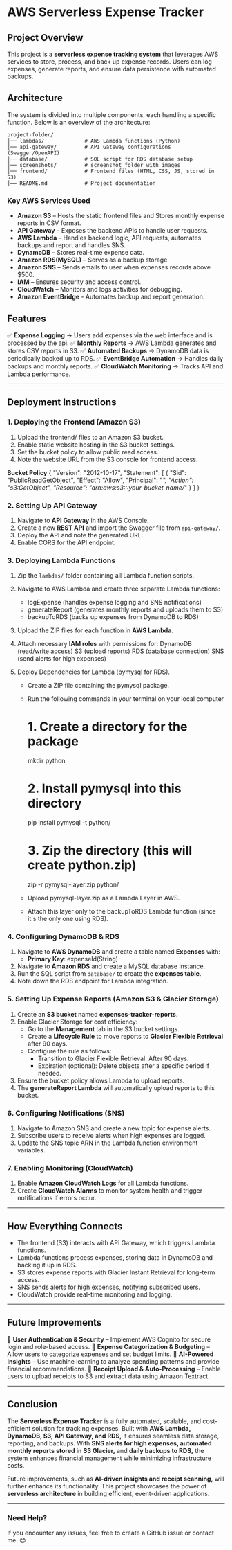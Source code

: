 # AWS Serverless Expense Tracker

## **Project Overview**

This project is a **serverless expense tracking system** that leverages AWS services to store, process, and back up expense records. Users can log expenses, generate reports, and ensure data persistence with automated backups.

## **Architecture**

The system is divided into multiple components, each handling a specific function. Below is an overview of the architecture:

```
project-folder/
│── lambdas/             # AWS Lambda functions (Python)
│── api-gateway/         # API Gateway configurations (Swagger/OpenAPI)
│── database/            # SQL script for RDS database setup
│── screenshots/         # screenshot folder with images
│── frontend/            # Frontend files (HTML, CSS, JS, stored in S3)
│── README.md            # Project documentation
```

### **Key AWS Services Used**

- **Amazon S3** – Hosts the static frontend files and Stores monthly expense reports in CSV format.
- **API Gateway** – Exposes the backend APIs to handle user requests.
- **AWS Lambda** – Handles backend logic, API requests, automates backups and report and handles SNS.
- **DynamoDB** – Stores real-time expense data.
- **Amazon RDS(MySQL)** – Serves as a backup storage.
- **Amazon SNS** – Sends emails to user when expenses records above $500.
- **IAM** – Ensures security and access control.
- **CloudWatch** – Monitors and logs activities for debugging.
- **Amazon EventBridge** - Automates backup and report generation.

## **Features**

✅ **Expense Logging** → Users add expenses via the web interface and is processed by the api.
✅ **Monthly Reports** → AWS Lambda generates and stores CSV reports in S3.
✅ **Automated Backups** → DynamoDB data is periodically backed up to RDS.
✅ **EventBridge Automation** → Handles daily backups and monthly reports.
✅ **CloudWatch Monitoring** → Tracks API and Lambda performance.

---

## **Deployment Instructions**

### **1. Deploying the Frontend (Amazon S3)**

1. Upload the frontend/ files to an Amazon S3 bucket.
2. Enable static website hosting in the S3 bucket settings.
3. Set the bucket policy to allow public read access.
4. Note the website URL from the S3 console for frontend access.

**Bucket Policy**
{
    "Version": "2012-10-17",
    "Statement": [
        {
            "Sid": "PublicReadGetObject",
            "Effect": "Allow",
            "Principal": "*",
            "Action": "s3:GetObject",
            "Resource": "arn:aws:s3:::your-bucket-name/*"
        }
    ]
}

### **2. Setting Up API Gateway**

1. Navigate to **API Gateway** in the AWS Console.
2. Create a new **REST API** and import the Swagger file from `api-gateway/`.
3. Deploy the API and note the generated URL.
4. Enable CORS for the API endpoint.

### **3. Deploying Lambda Functions**

1. Zip the `lambdas/` folder containing all Lambda function scripts.
2. Navigate to AWS Lambda and create three separate Lambda functions:
   - logExpense (handles expense logging and SNS notifications)
   - generateReport (generates monthly reports and uploads them to S3)
   - backupToRDS (backs up expenses from DynamoDB to RDS)
3. Upload the ZIP files for each function in **AWS Lambda**.
4. Attach necessary **IAM roles** with permissions for:
   DynamoDB (read/write access)
   S3 (upload reports)
   RDS (database connection)
   SNS (send alerts for high expenses)
5. Deploy Dependencies for Lambda (pymysql for RDS).

   - Create a ZIP file containing the pymysql package.
   - Run the following commands in your terminal on your local computer

     # 1. Create a directory for the package
      mkdir python
      
      # 2. Install pymysql into this directory
      pip install pymysql -t python/
      
      # 3. Zip the directory (this will create python.zip)
      zip -r pymysql-layer.zip python/

   - Upload pymysql-layer.zip as a Lambda Layer in AWS.
   - Attach this layer only to the backupToRDS Lambda function (since it's the only one using RDS).

### **4. Configuring DynamoDB & RDS**

1. Navigate to **AWS DynamoDB** and create a table named **Expenses** with:
   - **Primary Key**: expenseId(String)
2. Navigate to **Amazon RDS** and create a MySQL database instance.
3. Run the SQL script from `database/` to create the **expenses table**.
4. Note down the RDS endpoint for Lambda integration.

### **5. Setting Up Expense Reports (Amazon S3 & Glacier Storage)**

1. Create an **S3 bucket** named **expenses-tracker-reports**.
2. Enable Glacier Storage for cost efficiency:
   - Go to the **Management** tab in the S3 bucket settings.
   - Create a **Lifecycle Rule** to move reports to **Glacier Flexible Retrieval** after 90 days.
   - Configure the rule as follows:
     - Transition to Glacier Flexible Retrieval: After 90 days.
     - Expiration (optional): Delete objects after a specific period if needed.
3. Ensure the bucket policy allows Lambda to upload reports.
4. The **generateReport Lambda** will automatically upload reports to this bucket.

### **6. Configuring Notifications (SNS)**

1. Navigate to Amazon SNS and create a new topic for expense alerts.
2. Subscribe users to receive alerts when high expenses are logged.
3. Update the SNS topic ARN in the Lambda function environment variables.

### **7. Enabling Monitoring (CloudWatch)**

1. Enable **Amazon CloudWatch Logs** for all Lambda functions.
2. Create **CloudWatch Alarms** to monitor system health and trigger notifications if errors occur.

---

## **How Everything Connects**

- The frontend (S3) interacts with API Gateway, which triggers Lambda functions.
- Lambda functions process expenses, storing data in DynamoDB and backing it up in RDS.
- S3 stores expense reports with Glacier Instant Retrieval for long-term access.
- SNS sends alerts for high expenses, notifying subscribed users.
- CloudWatch provide real-time monitoring and logging.

---

## **Future Improvements**

🔹 **User Authentication & Security** – Implement AWS Cognito for secure login and role-based access.
🔹 **Expense Categorization & Budgeting** – Allow users to categorize expenses and set budget limits.
🔹 **AI-Powered Insights** – Use machine learning to analyze spending patterns and provide financial recommendations.
🔹 **Receipt Upload & Auto-Processing** – Enable users to upload receipts to S3 and extract data using Amazon Textract.

---

## **Conclusion**

The **Serverless Expense Tracker** is a fully automated, scalable, and cost-efficient solution for tracking expenses. Built with **AWS Lambda, DynamoDB, S3, API Gateway, and RDS,** it ensures seamless data storage, reporting, and backups. With **SNS alerts for high expenses, automated monthly reports stored in S3 Glacier,** and **daily backups to RDS,** the system enhances financial management while minimizing infrastructure costs.

Future improvements, such as **AI-driven insights and receipt scanning,** will further enhance its functionality. This project showcases the power of **serverless architecture** in building efficient, event-driven applications.

---

### **Need Help?**

If you encounter any issues, feel free to create a GitHub issue or contact me. 😊
